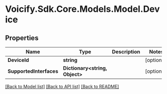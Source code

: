 # Voicify.Sdk.Core.Models.Model.Device
## Properties

Name | Type | Description | Notes
------------ | ------------- | ------------- | -------------
**DeviceId** | **string** |  | [optional] 
**SupportedInterfaces** | **Dictionary&lt;string, Object&gt;** |  | [optional] 

[[Back to Model list]](../README.md#documentation-for-models) [[Back to API list]](../README.md#documentation-for-api-endpoints) [[Back to README]](../README.md)

